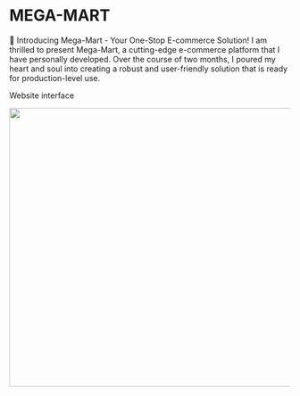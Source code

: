 # MEGA-MART
🛒 Introducing Mega-Mart - Your One-Stop E-commerce Solution!  I am thrilled to present Mega-Mart, a cutting-edge e-commerce platform that I have personally developed. Over the course of two months, I poured my heart and soul into creating a robust and user-friendly solution that is ready for production-level use.
 <p>Website interface</p>
<img src="https://ibb.co/PgXqQwM" width="800" height="500">


